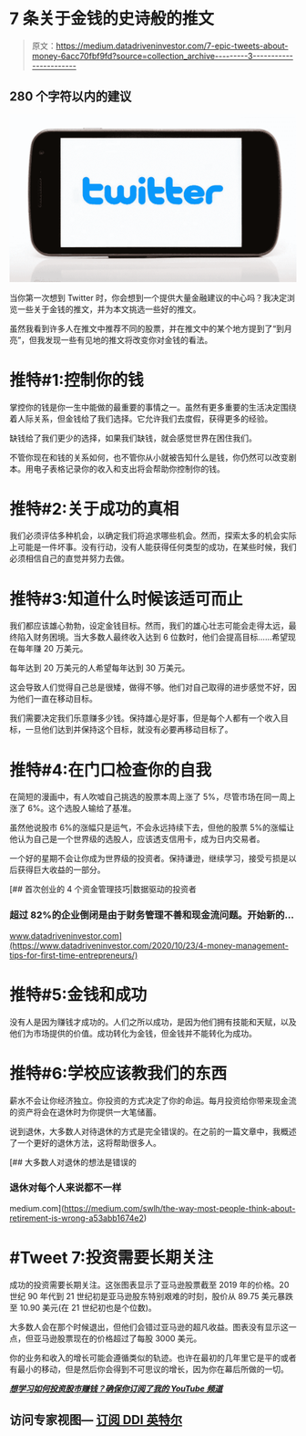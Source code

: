 # 7 条关于金钱的史诗般的推文

> 原文：<https://medium.datadriveninvestor.com/7-epic-tweets-about-money-6acc70fbf9fd?source=collection_archive---------3----------------------->

## 280 个字符以内的建议

![](img/c6c6ffc98fb5e6c133bc587cfb5b75d2.png)

当你第一次想到 Twitter 时，你会想到一个提供大量金融建议的中心吗？我决定浏览一些关于金钱的推文，并为本文挑选一些好的推文。

虽然我看到许多人在推文中推荐不同的股票，并在推文中的某个地方提到了“到月亮”，但我发现一些有见地的推文将改变你对金钱的看法。

# 推特#1:控制你的钱

掌控你的钱是你一生中能做的最重要的事情之一。虽然有更多重要的生活决定围绕着人际关系，但金钱给了我们选择。它允许我们去度假，获得更多的经验。

缺钱给了我们更少的选择，如果我们缺钱，就会感觉世界在困住我们。

不管你现在和钱的关系如何，也不管你从小就被告知什么是钱，你仍然可以改变剧本。用电子表格记录你的收入和支出将会帮助你控制你的钱。

# 推特#2:关于成功的真相

我们必须评估多种机会，以确定我们将追求哪些机会。然而，探索太多的机会实际上可能是一件坏事。没有行动，没有人能获得任何类型的成功，在某些时候，我们必须相信自己的直觉并努力去做。

# 推特#3:知道什么时候该适可而止

我们都应该雄心勃勃，设定金钱目标。然而，我们的雄心壮志可能会走得太远，最终陷入财务困境。当大多数人最终收入达到 6 位数时，他们会提高目标……希望现在每年赚 20 万美元。

每年达到 20 万美元的人希望每年达到 30 万美元。

这会导致人们觉得自己总是很矮，做得不够。他们对自己取得的进步感觉不好，因为他们一直在移动目标。

我们需要决定我们乐意赚多少钱。保持雄心是好事，但是每个人都有一个收入目标，一旦他们达到并保持这个目标，就没有必要再移动目标了。

# 推特#4:在门口检查你的自我

在简短的漫画中，有人吹嘘自己挑选的股票本周上涨了 5%，尽管市场在同一周上涨了 6%。这个选股人输给了基准。

虽然他说股市 6%的涨幅只是运气，不会永远持续下去，但他的股票 5%的涨幅让他认为自己是一个世界级的选股人，应该透支信用卡，成为日内交易者。

一个好的星期不会让你成为世界级的投资者。保持谦逊，继续学习，接受亏损是以后获得巨大收益的一部分。

[](https://www.datadriveninvestor.com/2020/10/23/4-money-management-tips-for-first-time-entrepreneurs/) [## 首次创业的 4 个资金管理技巧|数据驱动的投资者

### 超过 82%的企业倒闭是由于财务管理不善和现金流问题。开始新的…

www.datadriveninvestor.com](https://www.datadriveninvestor.com/2020/10/23/4-money-management-tips-for-first-time-entrepreneurs/) 

# 推特#5:金钱和成功

没有人是因为赚钱才成功的。人们之所以成功，是因为他们拥有技能和天赋，以及他们为市场提供的价值。成功转化为金钱，但金钱并不能转化为成功。

# 推特#6:学校应该教我们的东西

薪水不会让你经济独立。你投资的方式决定了你的命运。每月投资给你带来现金流的资产将会在退休时为你提供一大笔储蓄。

说到退休，大多数人对待退休的方式是完全错误的。在之前的一篇文章中，我概述了一个更好的退休方法，这将帮助很多人。

[](https://medium.com/swlh/the-way-most-people-think-about-retirement-is-wrong-a53abb1674e2) [## 大多数人对退休的想法是错误的

### 退休对每个人来说都不一样

medium.com](https://medium.com/swlh/the-way-most-people-think-about-retirement-is-wrong-a53abb1674e2) 

# #Tweet 7:投资需要长期关注

成功的投资需要长期关注。这张图表显示了亚马逊股票截至 2019 年的价格。20 世纪 90 年代到 21 世纪初是亚马逊股东特别艰难的时刻，股价从 89.75 美元暴跌至 10.90 美元(在 21 世纪初也是个位数)。

大多数人会在那个时候退出，但他们会错过亚马逊的超凡收益。图表没有显示这一点，但亚马逊股票现在的价格超过了每股 3000 美元。

你的业务和收入的增长可能会遵循类似的轨迹。也许在最初的几年里它是平的或者有最小的移动，但是然后你会得到不可思议的增长，因为你在幕后所做的一切。

[***想学习如何投资股市赚钱？确保你订阅了我的 YouTube 频道***](http://bit.ly/2W4ag01)

## 访问专家视图— [订阅 DDI 英特尔](https://datadriveninvestor.com/ddi-intel)